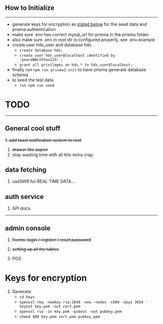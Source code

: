 ## How to Initialize

---

- generate keys for encryption as [stated below](keys-for-encryption) for the seed data and prisma authentication
- make sure .env has correct mysql_url for prisma in the prisma folder.
- also make sure .env in root dir is configured properly, see .env.example
- create user hds_user and database hds.
  - `create database hds;`
  - `create user hds_user@localhost identified by 'peaceBWithYou123!';`
  - `grant all privileges on hds.* to hds_user@localhost;`
- finally run `npm run prisma2:init` to have prisma generate database schema
- to seed the test data
  - `run npm run seed`

# TODO

---

## General cool stuff

~~1. add toast notification system to root~~
1. ~~drawer like zapier~~
2. stop wasting time with all this extra crap.
## data fetching

1. useSWR for REAL TIME DATA...

## auth service

1.  API docs.

---

## admin console

1. ~~Forms: login / register / reset password~~

2. ~~setting up all the tables~~

3. POS

# Keys for encryption

1. Generate:
   - `cd keys`
   - `openssl req -newkey rsa:2048 -new -nodes -x509 -days 3650 -keyout key.pem -out cert.pem`
   - `openssl rsa -in key.pem -pubout -out pubkey.pem`
   - `chmod 400 key.pem cert.pem pubkey.pem`
